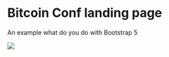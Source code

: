 # Bitcoin Conf landing page

An example what do you do with Bootstrap 5

![](/home/carlos/Escritorio/Platzi/bitcoin-conf/images/Landing-page_preview.png)
